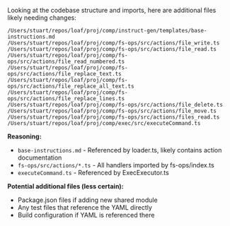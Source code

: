Looking at the codebase structure and imports, here are additional files likely needing changes:

```
/Users/stuart/repos/loaf/proj/comp/instruct-gen/templates/base-instructions.md
/Users/stuart/repos/loaf/proj/comp/fs-ops/src/actions/file_write.ts
/Users/stuart/repos/loaf/proj/comp/fs-ops/src/actions/file_read.ts
/Users/stuart/repos/loaf/proj/comp/fs-ops/src/actions/file_read_numbered.ts
/Users/stuart/repos/loaf/proj/comp/fs-ops/src/actions/file_replace_text.ts
/Users/stuart/repos/loaf/proj/comp/fs-ops/src/actions/file_replace_all_text.ts
/Users/stuart/repos/loaf/proj/comp/fs-ops/src/actions/file_replace_lines.ts
/Users/stuart/repos/loaf/proj/comp/fs-ops/src/actions/file_delete.ts
/Users/stuart/repos/loaf/proj/comp/fs-ops/src/actions/file_move.ts
/Users/stuart/repos/loaf/proj/comp/fs-ops/src/actions/files_read.ts
/Users/stuart/repos/loaf/proj/comp/exec/src/executeCommand.ts
```

**Reasoning:**
- `base-instructions.md` - Referenced by loader.ts, likely contains action documentation
- `fs-ops/src/actions/*.ts` - All handlers imported by fs-ops/index.ts
- `executeCommand.ts` - Referenced by ExecExecutor.ts

**Potential additional files (less certain):**
- Package.json files if adding new shared module
- Any test files that reference the YAML directly
- Build configuration if YAML is referenced there